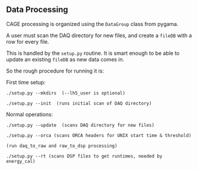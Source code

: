
## Data Processing

CAGE processing is organized using the `DataGroup` class from pygama.  

A user must scan the DAQ directory for new files, and create a `fileDB` with a row for every file.

This is handled by the `setup.py` routine.  It is smart enough to be able to update an existing `fileDB` as new data comes in.  

So the rough procedure for running it is:

First time setup:
```
./setup.py --mkdirs  (--lh5_user is optional)

./setup.py --init  (runs initial scan of DAQ directory)
```

Normal operations:
```
./setup.py --update  (scans DAQ directory for new files)

./setup.py --orca (scans ORCA headers for UNIX start time & threshold)

(run daq_to_raw and raw_to_dsp processing)

./setup.py --rt (scans DSP files to get runtimes, needed by energy_cal)
```
